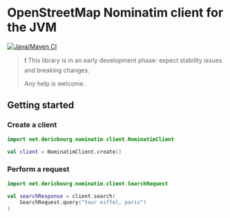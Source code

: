 # OpenStreetMap Nominatim client for the JVM

[![Java/Maven CI](https://github.com/adericbourg/nominatim-client/actions/workflows/maven-ci.yaml/badge.svg)](https://github.com/adericbourg/nominatim-client/actions/workflows/maven-ci.yaml)

> ❗ This library is in an early development phase: expect stability
> issues and breaking changes. 
>
> Any help is welcome.

## Getting started

### Create a client

```kotlin
import net.dericbourg.nominatim.client.NominatimClient

val client = NominatimClient.create()
```

### Perform a request

```kotlin
import net.dericbourg.nominatim.client.SearchRequest

val searchResponse = client.search(
    SearchRequest.query("tour eiffel, paris")
)
```

